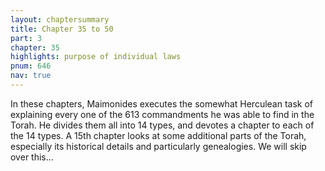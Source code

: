 ```yaml
---
layout: chaptersummary
title: Chapter 35 to 50
part: 3
chapter: 35
highlights: purpose of individual laws
pnum: 646
nav: true
---
```


In these chapters, Maimonides executes the somewhat Herculean task of explaining every one of the 613 commandments he was able to find in the Torah. He divides them all into 14 types, and devotes a chapter to each of the 14 types. A 15th chapter looks at some additional parts of the Torah, especially its historical details and particularly genealogies. We will skip over this...
